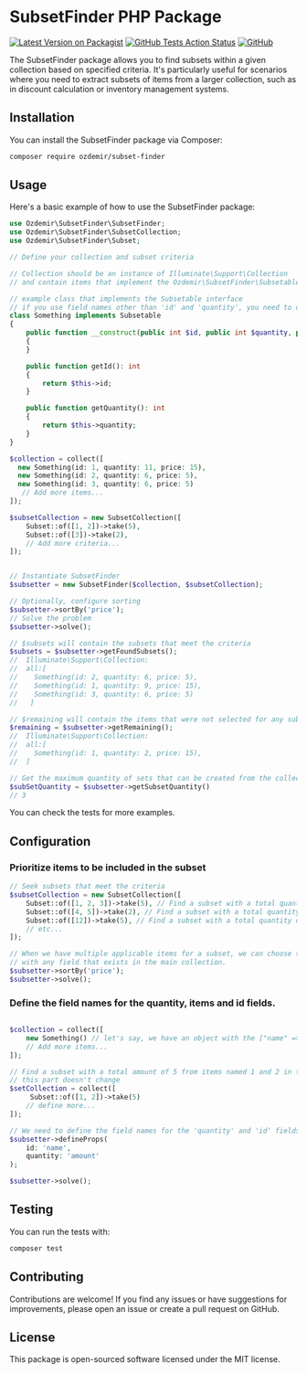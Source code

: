 # SubsetFinder PHP Package

[![Latest Version on Packagist](https://img.shields.io/packagist/v/ozdemir/subset-finder)](https://packagist.org/packages/ozdemir/subset-finder)
[![GitHub Tests Action Status](https://img.shields.io/github/actions/workflow/status/n1crack/subset-finder/run-tests.yml)](https://github.com/n1crack/subset-finder/actions)
[![GitHub](https://img.shields.io/github/license/n1crack/subset-finder)](https://github.com/n1crack/subset-finder/blob/main/LICENSE.md)

The SubsetFinder package allows you to find subsets within a given collection based on specified criteria. It's particularly useful for scenarios where you need to extract subsets of items from a larger collection, such as in discount calculation or inventory management systems.

## Installation
You can install the SubsetFinder package via Composer:

```zsh
composer require ozdemir/subset-finder
```

## Usage
Here's a basic example of how to use the SubsetFinder package: 


```php
use Ozdemir\SubsetFinder\SubsetFinder;
use Ozdemir\SubsetFinder\SubsetCollection;
use Ozdemir\SubsetFinder\Subset;

// Define your collection and subset criteria

// Collection should be an instance of Illuminate\Support\Collection
// and contain items that implement the Ozdemir\SubsetFinder\Subsetable interface.

// example class that implements the Subsetable interface 
// if you use field names other than 'id' and 'quantity', you need to define them with defineProps method
class Something implements Subsetable
{
    public function __construct(public int $id, public int $quantity, public int $price)
    {
    }

    public function getId(): int
    {
        return $this->id;
    }

    public function getQuantity(): int
    {
        return $this->quantity;
    }
}

$collection = collect([
  new Something(id: 1, quantity: 11, price: 15),
  new Something(id: 2, quantity: 6, price: 5),
  new Something(id: 3, quantity: 6, price: 5)
   // Add more items...
]);

$subsetCollection = new SubsetCollection([
    Subset::of([1, 2])->take(5),
    Subset::of([3])->take(2),
    // Add more criteria...
]);


// Instantiate SubsetFinder
$subsetter = new SubsetFinder($collection, $subsetCollection);

// Optionally, configure sorting
$subsetter->sortBy('price');
// Solve the problem
$subsetter->solve();

// $subsets will contain the subsets that meet the criteria
$subsets = $subsetter->getFoundSubsets();
//  Illuminate\Support\Collection:
//  all:[
//    Something(id: 2, quantity: 6, price: 5),
//    Something(id: 1, quantity: 9, price: 15),
//    Something(id: 3, quantity: 6, price: 5)
//   ]

// $remaining will contain the items that were not selected for any subset
$remaining = $subsetter->getRemaining();
//  Illuminate\Support\Collection:
//  all:[
//    Something(id: 1, quantity: 2, price: 15),
//  ]

// Get the maximum quantity of sets that can be created from the collection.
$subSetQuantity = $subsetter->getSubsetQuantity()
// 3

```

You can check the tests for more examples.

## Configuration

### Prioritize items to be included in the subset
```php
// Seek subsets that meet the criteria
$subsetCollection = new SubsetCollection([
    Subset::of([1, 2, 3])->take(5), // Find a subset with a total quantity of 5 from items 1, 2, and 3 in the collection
    Subset::of([4, 5])->take(2), // Find a subset with a total quantity of 2 from items 4 and 5 in the collection
    Subset::of([12])->take(5), // Find a subset with a total quantity of 5 from item 12 in the collection
    // etc...
]);

// When we have multiple applicable items for a subset, we can choose to prioritize the ones
// with any field that exists in the main collection.
$subsetter->sortBy('price');
$subsetter->solve();

```

### Define the field names for the quantity, items and id fields. 

```php

$collection = collect([
    new Something() // let's say, we have an object with the ["name" => 1, "amount" => 11, "price" => 15]
    // Add more items...
]);

// Find a subset with a total amount of 5 from items named 1 and 2 in the collection
// this part doesn't change
$setCollection = collect([
     Subset::of([1, 2])->take(5) 
    // define more...
]);

// We need to define the field names for the 'quantity' and 'id' fields.
$subsetter->defineProps(
    id: 'name',
    quantity: 'amount'
);

$subsetter->solve();

```

## Testing
You can run the tests with:

```zsh
composer test
```

## Contributing
Contributions are welcome! If you find any issues or have suggestions for improvements, please open an issue or create a pull request on GitHub.

## License
This package is open-sourced software licensed under the MIT license.
